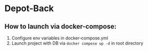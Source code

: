 # Depot-Back
## How to launch via docker-compose:
1. Configure env variables in docker-compose.yml
2. Launch project with DB via ```docker compose up -d``` in root directory
